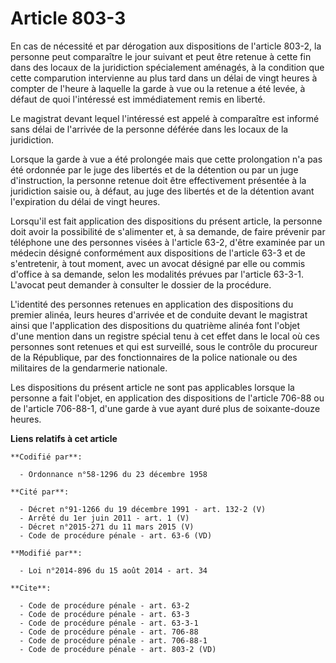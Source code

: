 # Article 803-3

En cas de nécessité et par dérogation aux dispositions de l'article 803-2, la personne peut comparaître le jour suivant et
peut être retenue à cette fin dans des locaux de la juridiction spécialement aménagés, à la condition que cette comparution
intervienne au plus tard dans un délai de vingt heures à compter de l'heure à laquelle la garde à vue ou la retenue a été
levée, à défaut de quoi l'intéressé est immédiatement remis en liberté. 

Le magistrat devant lequel l'intéressé est appelé à comparaître est informé sans délai de l'arrivée de la personne déférée
dans les locaux de la juridiction. 

Lorsque la garde à vue a été prolongée mais que cette prolongation n'a pas été ordonnée par le juge des libertés et de la
détention ou par un juge d'instruction, la personne retenue doit être effectivement présentée à la juridiction saisie ou, à
défaut, au juge des libertés et de la détention avant l'expiration du délai de vingt heures. 

Lorsqu'il est fait application des dispositions du présent article, la personne doit avoir la possibilité de s'alimenter et,
à sa demande, de faire prévenir par téléphone une des personnes visées à l'article 63-2, d'être examinée par un médecin
désigné conformément aux dispositions de l'article 63-3 et de s'entretenir, à tout moment, avec un avocat désigné par elle ou
commis d'office à sa demande, selon les modalités prévues par l'article 63-3-1. L'avocat peut demander à consulter le dossier
de la procédure. 

L'identité des personnes retenues en application des dispositions du premier alinéa, leurs heures d'arrivée et de conduite
devant le magistrat ainsi que l'application des dispositions du quatrième alinéa font l'objet d'une mention dans un registre
spécial tenu à cet effet dans le local où ces personnes sont retenues et qui est surveillé, sous le contrôle du procureur de
la République, par des fonctionnaires de la police nationale ou des militaires de la gendarmerie nationale. 

Les dispositions du présent article ne sont pas applicables lorsque la personne a fait l'objet, en application des
dispositions de l'article 706-88 ou de l'article 706-88-1, d'une garde à vue ayant duré plus de soixante-douze heures.

**Liens relatifs à cet article**

	**Codifié par**:

	  - Ordonnance n°58-1296 du 23 décembre 1958

	**Cité par**:

	  - Décret n°91-1266 du 19 décembre 1991 - art. 132-2 (V)
	  - Arrêté du 1er juin 2011 - art. 1 (V)
	  - Décret n°2015-271 du 11 mars 2015 (V)
	  - Code de procédure pénale - art. 63-6 (VD)

	**Modifié par**:

	  - Loi n°2014-896 du 15 août 2014 - art. 34

	**Cite**:

	  - Code de procédure pénale - art. 63-2
	  - Code de procédure pénale - art. 63-3
	  - Code de procédure pénale - art. 63-3-1
	  - Code de procédure pénale - art. 706-88
	  - Code de procédure pénale - art. 706-88-1
	  - Code de procédure pénale - art. 803-2 (VD)
